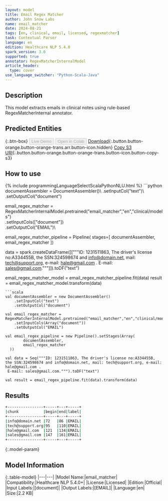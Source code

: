 ```yaml
---
layout: model
title: Email Regex Matcher
author: John Snow Labs
name: email_matcher
date: 2024-08-21
tags: [en, clinical, email, licensed, regexmatcher]
task: Contextual Parser
language: en
edition: Healthcare NLP 5.4.0
spark_version: 3.0
supported: true
annotator: RegexMatcherInternalModel
article_header:
  type: cover
use_language_switcher: "Python-Scala-Java"
---
```


## Description

This model extracts emails in clinical notes using rule-based RegexMatcherInternal annotator.

## Predicted Entities



{:.btn-box}
<button class="button button-orange" disabled>Live Demo</button>
<button class="button button-orange" disabled>Open in Colab</button>
[Download](https://s3.amazonaws.com/auxdata.johnsnowlabs.com/clinical/models/email_matcher_en_5.4.0_3.0_1724236339739.zip){:.button.button-orange.button-orange-trans.arr.button-icon.hidden}
[Copy S3 URI](s3://auxdata.johnsnowlabs.com/clinical/models/email_matcher_en_5.4.0_3.0_1724236339739.zip){:.button.button-orange.button-orange-trans.button-icon.button-copy-s3}

## How to use



<div class="tabs-box" markdown="1">
{% include programmingLanguageSelectScalaPythonNLU.html %}
```python
documentAssembler = DocumentAssembler()\
      .setInputCol("text")\
      .setOutputCol("document")

email_regex_matcher = RegexMatcherInternalModel.pretrained("email_matcher","en","clinical/models") \
    .setInputCols(["document"])\
    .setOutputCol("EMAIL")\

email_regex_matcher_pipeline = Pipeline(
    stages=[
        documentAssembler,
        email_regex_matcher
        ])

data = spark.createDataFrame([["""ID: 1231511863, The driver's license no:A334455B, the SSN:324598674 and info@domain.net, mail: tech@support.org, e-mail: hale@gmail.com .
 E-mail: sales@gmail.com."""]]).toDF("text")


email_regex_matcher_model = email_regex_matcher_pipeline.fit(data)
result = email_regex_matcher_model.transform(data)

```
```scala
val documentAssembler = new DocumentAssembler()
	.setInputCol("text")
	.setOutputCol("document")

val email_regex_matcher = RegexMatcherInternalModel.pretrained("email_matcher","en","clinical/models")
	.setInputCols(Array("document"))
	.setOutputCol("EMAIL")

val email_regex_pipeline = new Pipeline().setStages(Array(
		documentAssembler,
		email_regex_matcher
  ))

val data = Seq("""ID: 1231511863, The driver's license no:A334455B, the SSN:324598674 and info@domain.net, mail: tech@support.org, e-mail: hale@gmail.com .
 E-mail: sales@gmail.com.""").toDF("text")

val result = email_regex_pipeline.fit(data).transform(data)
```
</div>

## Results

```bash
+----------------+-----+---+-----+
|chunk           |begin|end|label|
+----------------+-----+---+-----+
|info@domain.net |72   |86 |EMAIL|
|tech@support.org|95   |110|EMAIL|
|hale@gmail.com  |121  |134|EMAIL|
|sales@gmail.com |147  |161|EMAIL|
+----------------+-----+---+-----+
```

{:.model-param}
## Model Information

{:.table-model}
|---|---|
|Model Name:|email_matcher|
|Compatibility:|Healthcare NLP 5.4.0+|
|License:|Licensed|
|Edition:|Official|
|Input Labels:|[document]|
|Output Labels:|[EMAIL]|
|Language:|en|
|Size:|2.2 KB|